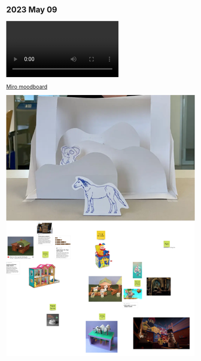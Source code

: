 ## 2023 May 09

<video controls loop>
  <source src="./img/230509-unfolding-horse.mp4" type="video/mp4"></source>
  Your browser does not support the video tag.
</video>

[Miro moodboard](https://miro.com/welcomeonboard/SXVycGRsczdUVGRBZFM0d1AwRHJEcldNdWNOTDN5OVpFcDUzRGl1UG1SU2dnRGNvSmV4WTNOc2RMNmdMSjUzU3wzNDU4NzY0NTQzOTIyODYwNDMwfDI=?share_link_id=527609197177)

![Horse unfolding](./img/230509-unfolded.webp)
![Moodboard](./img/230509-moodboard.jpg)